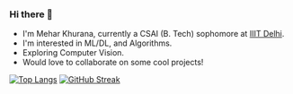 ### Hi there 👋

- I'm Mehar Khurana, currently a CSAI (B. Tech) sophomore at [IIIT Delhi](https://github.com/IIIT-Delhi).
- I'm interested in ML/DL, and Algorithms.
- Exploring Computer Vision.
- Would love to collaborate on some cool projects!

[![Top Langs](https://github-readme-stats.vercel.app/api/top-langs/?username=meharkhurana03&theme=horizon&layout=compact)](https://github.com/anuraghazra/github-readme-stats)
[![GitHub Streak](http://github-readme-streak-stats.herokuapp.com?user=meharkhurana03&theme=horizon&date_format=M%20j%5B%2C%20Y%5D)](https://git.io/streak-stats)




<!--
**meharkhurana03/meharkhurana03** is a ✨ _special_ ✨ repository because its `README.md` (this file) appears on your GitHub profile.

Here are some ideas to get you started:

- 🔭 I’m currently working on ...
- 🌱 I’m currently learning ...
- 👯 I’m looking to collaborate on ...
- 🤔 I’m looking for help with ...
- 💬 Ask me about ...
- 📫 How to reach me: ...
- 😄 Pronouns: ...
- ⚡ Fun fact: ...
-->
